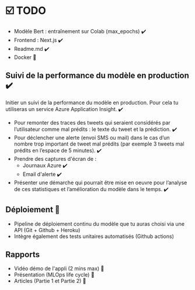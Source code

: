 # ☑️ TODO

- Modèle Bert : entraînement sur Colab (max_epochs) ✔️
- Frontend : Next.js ✔️
- Readme.md ✔️
- Docker 🚧

## Suivi de la performance du modèle en production ✔️

Initier un suivi de la performance du modèle en production. Pour cela tu utiliseras un service Azure Application Insight. ✔️

- Pour remonter des traces des tweets qui seraient considérés par l’utilisateur comme mal prédits : le texte du tweet et la prédiction. ✔️
- Pour déclencher une alerte (envoi SMS ou mail) dans le cas d’un nombre trop important de tweet mal prédits (par exemple 3 tweets mal prédits en l’espace de 5 minutes). ✔️
- Prendre des captures d'écran de : 
  - Journaux Azure  ✔️
  - Email d'alerte ✔️
- Présenter une démarche qui pourrait être mise en oeuvre pour l’analyse de ces statistiques et l’amélioration du modèle dans le temps. ✔️

## Déploiement 🚧

- Pipeline de déploiement continu du modèle que tu auras choisi via une API (Git + Github + Heroku)
- Intègre également des tests unitaires automatisés (Github actions)

## Rapports

- Vidéo démo de l'appli (2 mins max) 🚧
- Présentation (MLOps life cycle) 🚧
- Articles (Partie 1 et Partie 2) 🚧